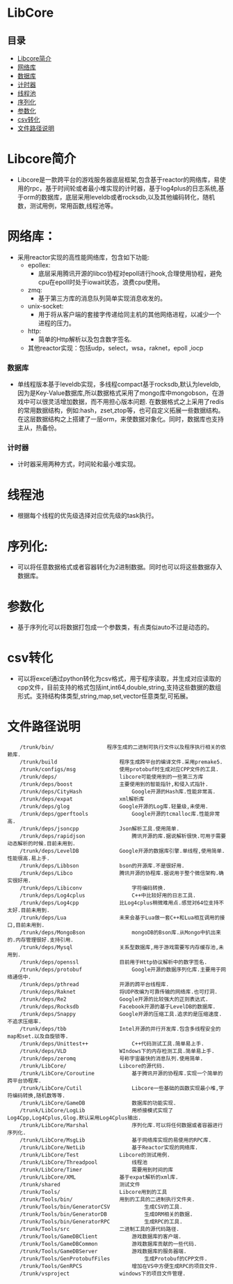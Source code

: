 LibCore
===========================

## 目录
* [Libcore简介](#Libcore简介 )
* [网络库](#网络库)
* [数据库](#数据库)
* [计时器](#计时器) 
* [线程池](#线程池)
* [序列化](#序列化)
* [参数化](#参数化)
* [csv转化](#csv转化)
* [文件路径说明](#文件路径说明) 

# Libcore简介
* Libcore是一款跨平台的游戏服务器底层框架,包含基于reactor的网络库，易使用的rpc，基于时间轮或者最小堆实现的计时器，基于log4plus的日志系统,基于orm的数据库，底层采用leveldb或者rocksdb,以及其他编码转化，随机数，测试用例，常用函数,线程池等。

# 网络库：
   * 采用reactor实现的高性能网络库，包含如下功能:
		* epollex:
			* 底层采用腾讯开源的libco协程对epoll进行hook,合理使用协程，避免cpu在epoll时处于iowait状态，浪费cpu使用。
		* zmq:
		 	* 基于第三方库的消息队列简单实现消息收发的。
		* unix-socket:
		 	* 用于将从客户端的套接字传递给同主机的其他网络进程，以减少一个进程的压力。
		* http:
			* 简单的Http解析以及包含数字签名.
		* 其他reactor实现：包括udp，select，wsa，raknet，epoll ,iocp

### 数据库
* 单线程版本基于leveldb实现，多线程compact基于rocksdb,默认为leveldb,因为是Key-Value数据库,所以数据格式采用了mongo库中mongobson，在游戏中可以很灵活增加数据，而不用担心版本问题.
在数据格式之上采用了redis的常用数据结构，例如:hash，zset,ztop等，也可自定义拓展一些数据结构。在这层数据结构之上搭建了一层orm，来使数据对象化。同时，数据库也支持主从，热备份。


### 计时器
* 计时器采用两种方式，时间轮和最小堆实现。

# 线程池
* 根据每个线程的优先级选择对应优先级的task执行。

# 序列化:
* 可以将任意数据格式或者容器转化为2进制数据。同时也可以将这些数据存入数据库。

# 参数化
* 基于序列化可以将数据打包成一个参数类，有点类似auto不过是动态的。

# csv转化
* 可以将excel通过python转化为csv格式，用于程序读取，并生成对应读取的cpp文件，目前支持的格式包括int,int64,double,string,支持这些数据的数组形式。支持结构体类型,string,map,set,vector任意类型,可拓展。

# 文件路径说明
```
	/trunk/bin/					程序生成的二进制可执行文件以及程序执行相关的依赖库.
	/trunk/build					程序生成跨平台的编译文件.采用premake5.
	/trunk/configs/msg				使用protobuf时生成对应CPP文件的工具.
	/trunk/deps/					libcore可能使用到的一些第三方库
	/trunk/deps/boost				主要使用到的智能指针,和侵入式指针.
	/trunk/deps/CityHash				Google开源的Hash库.性能非常高.
	/trunk/deps/expat				xml解析库
	/trunk/deps/glog				Google开源的Log库.轻量级,未使用.
	/trunk/deps/gperftools				Google开源的tcmalloc库.性能非常高.
	/trunk/deps/jsoncpp				Json解析工具.使用简单.
	/trunk/deps/rapidjson				腾讯开源的库.据说解析很快.可用于需要动态解析的时候.目前未用到.
	/trunk/deps/LevelDB				Google开源的数据库引擎.单线程,使用简单.性能很高.易上手.
	/trunk/deps/Libbson				bson的开源库.不是很好用.
	/trunk/deps/Libco				腾讯开源的协程库.据说用于整个微信架构.确实很好用.
	/trunk/deps/Libiconv				字符编码转换.
	/trunk/deps/Log4cplus				C++中比较好用的日志工具.
	/trunk/deps/Log4cpp				比Log4cplus稍微难用点.感觉对64位支持不太好.目前未用到.
	/trunk/deps/Lua					未来会基于Lua做一套C++和Lua相互调用的接口,目前未用到.
	/trunk/deps/MongoBson				mongoDB的Bson库.从Mongo中扒出来的.内存管理很好.支持引用.
	/trunk/deps/Mysql				关系型数据库,用于游戏需要写内存缓存池,未用到.
	/trunk/deps/openssl				目前用于Http协议解析中的数字签名.
	/trunk/deps/protobuf				Google开源的数据序列化库.主要用于网络通信中.
	/trunk/deps/pthread				开源的跨平台线程库.
	/trunk/deps/Raknet				将UDP改编为可靠传输的网络库.也可打洞.
	/trunk/deps/Re2					Google开源的比较强大的正则表达式.
	/trunk/deps/Rocksdb				Facebook开源的基于LevelDB的数据库.
	/trunk/deps/Snappy				Google开源的压缩工具.追求的是压缩速度.不追求压缩率.
	/trunk/deps/tbb					Intel开源的并行开发库.包含多线程安全的map和set.以及自旋锁等.
	/trunk/deps/Unittest++				C++代码测试工具.简单易上手.
	/trunk/deps/VLD					WIndows下的内存检测工具.简单易上手.
	/trunk/deps/zeromq				号称宇宙最快的消息队列.使用简单.
	/trunk/LibCore/					Libcore的源代码.
	/trunk/LibCore/Coroutine			基于腾讯开源的协程库.实现一个简单的跨平台协程库.
	/trunk/LibCore/Cutil				Libcore一些基础的函数实现最小堆,字符编码转换,随机数等等.
	/trunk/LibCore/GameDB				数据库的功能实现.
	/trunk/LibCore/LogLib				用桥接模式实现了Log4Cpp,Log4Cplus,Glog.默认采用Log4Cplus输出.
	/trunk/LibCore/Marshal				序列化库.可以将任何数据或者容器进行序列化.
	/trunk/LibCore/MsgLib				基于网络库实现的易使用的RPC库.
	/trunk/LibCore/NetLib				基于Reactor实现的网络库.
	/trunk/LibCore/Test				Libcore的测试用例.
	/trunk/LibCore/Threadpool			线程池
	/trunk/LibCore/Timer				需要用到时间的库
	/trunk/LibCore/XML				基于expat解析的xml库.
	/trunk/shared					测试文件
	/trunk/Tools/					Libcore用到的工具
	/trunk/Tools/bin/				用到的工具的二进制执行文件夹.
	/trunk/Tools/bin/GeneratorCSV			生成CSV的工具.
	/trunk/Tools/bin/GeneratorDB			生成ORM相关的数据.
	/trunk/Tools/bin/GeneratorRPC			生成RPC的工具.
	/trunk/Tools/src				二进制工具的源代码路径.
	/trunk/Tools/GameDBClient			游戏数据库的客户端.
	/trunk/Tools/GameDBCommon			游戏数据库贡献的一些代码.
	/trunk/Tools/GameDBServer			游戏数据库的服务器端.
	/trunk/Tools/GenProtobufFiles			生成Protobuf的CPP文件.
	/trunk/Tools/GenRPCS				增加在VS中方便生成RPC的项目文件.
	/trunk/vsproject				windows下的项目文件管理.
```
